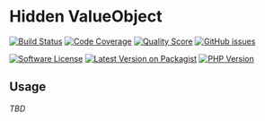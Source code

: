 # Hidden ValueObject

[![Build Status][ico-travis]][link-travis]
[![Code Coverage][ico-scrutinizer]][link-scrutinizer]
[![Quality Score][ico-code-quality]][link-code-quality]
[![GitHub issues][ico-issues]][link-issues]

[![Software License][ico-license]][link-license]
[![Latest Version on Packagist][ico-version]][link-packagist]
[![PHP Version][ico-php-version]][link-github]

## Usage

*TBD*

[ico-version]: https://img.shields.io/packagist/v/zeeproject/hidden-value.svg?style=for-the-badge&label=Latest
[ico-php-version]: https://img.shields.io/packagist/php-v/zeeproject/hidden-value.svg?style=for-the-badge
[ico-license]: https://img.shields.io/badge/License-BSD%202--Clause-blue.svg?style=for-the-badge
[ico-issues]: https://img.shields.io/github/issues/zee/hidden-value.svg?style=for-the-badge&logo=github
[ico-travis]: https://img.shields.io/travis/zee/hidden-value.svg?style=for-the-badge&logo=travis
[ico-scrutinizer]: https://img.shields.io/scrutinizer/coverage/g/zee/hidden-value.svg?style=for-the-badge&logo=scrutinizer
[ico-code-quality]: https://img.shields.io/scrutinizer/g/zee/hidden-value.svg?style=for-the-badge&logo=scrutinizer

[link-packagist]: https://packagist.org/packages/zeeproject/hidden-value
[link-github]: https://github.com/zee/hidden-value
[link-issues]: https://github.com/zee/hidden-value/issues
[link-license]: LICENSE
[link-travis]: https://travis-ci.org/zee/hidden-value
[link-scrutinizer]: https://scrutinizer-ci.com/g/zee/hidden-value/code-structure
[link-code-quality]: https://scrutinizer-ci.com/g/zee/hidden-value
